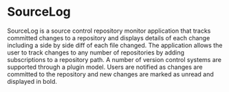SourceLog
=========

SourceLog is a source control repository monitor application that tracks committed changes to a repository and displays details of each change including a side by side diff of each file changed.  The application allows the user to track changes to any number of repositories by adding subscriptions to a repository path. A number of version control systems are supported through a plugin model. Users are notified as changes are committed to the repository and new changes are marked as unread and displayed in bold.

